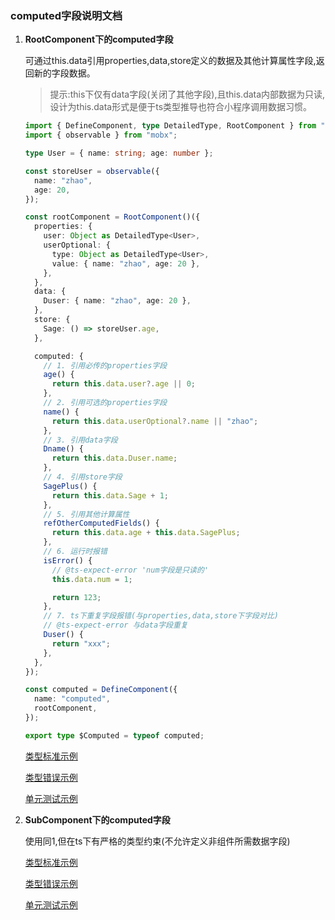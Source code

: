 ### computed字段说明文档

1. **RootComponent下的computed字段**

   可通过this.data引用properties,data,store定义的数据及其他计算属性字段,返回新的字段数据。

   > 提示:this下仅有data字段(关闭了其他字段),且this.data内部数据为只读,设计为this.data形式是便于ts类型推导也符合小程序调用数据习惯。

   ```ts
   import { DefineComponent, type DetailedType, RootComponent } from "annil";
   import { observable } from "mobx";

   type User = { name: string; age: number };

   const storeUser = observable({
     name: "zhao",
     age: 20,
   });

   const rootComponent = RootComponent()({
     properties: {
       user: Object as DetailedType<User>,
       userOptional: {
         type: Object as DetailedType<User>,
         value: { name: "zhao", age: 20 },
       },
     },
     data: {
       Duser: { name: "zhao", age: 20 },
     },
     store: {
       Sage: () => storeUser.age,
     },

     computed: {
       // 1. 引用必传的properties字段
       age() {
         return this.data.user?.age || 0;
       },
       // 2. 引用可选的properties字段
       name() {
         return this.data.userOptional?.name || "zhao";
       },
       // 3. 引用data字段
       Dname() {
         return this.data.Duser.name;
       },
       // 4. 引用store字段
       SagePlus() {
         return this.data.Sage + 1;
       },
       // 5. 引用其他计算属性
       refOtherComputedFields() {
         return this.data.age + this.data.SagePlus;
       },
       // 6. 运行时报错
       isError() {
         // @ts-expect-error 'num字段是只读的'
         this.data.num = 1;

         return 123;
       },
       // 7. ts下重复字段报错(与properties,data,store下字段对比)
       // @ts-expect-error 与data字段重复
       Duser() {
         return "xxx";
       },
     },
   });

   const computed = DefineComponent({
     name: "computed",
     rootComponent,
   });

   export type $Computed = typeof computed;
   ```

   [类型标准示例](../../src/api/RootComponent/Computed/test/normal.test.ts)

   [类型错误示例](../../src/api/RootComponent/Computed/test/error.test.ts)

   [单元测试示例](../../jest/computed/normal/normal.ts)

2. **SubComponent下的computed字段**

   使用同1,但在ts下有严格的类型约束(不允许定义非组件所需数据字段)

   [类型标准示例](../../src/api/SubComponent/SubComputed/test/normal.test.ts)

   [类型错误示例](../../src/api/SubComponent/SubComputed/test/error.test.ts)

   [单元测试示例](../../jest/computed/normal/normal.ts)
